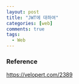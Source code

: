 ```yaml
---
layout: post
title: "JWT에 대하여"
categories: [web]
comments: true
tags:
  - Web
---
```


### Reference
<https://velopert.com/2389>